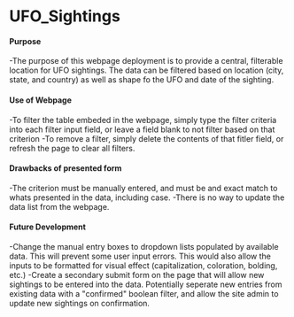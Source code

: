 # UFO_Sightings

#### Purpose
-The purpose of this webpage deployment is to provide a central, filterable location for UFO sightings. The data can be filtered based on location (city, state, and country) as well as shape fo the UFO and date of the sighting.

#### Use of Webpage
-To filter the table embeded in the webpage, simply type the filter criteria into each filter input field, or leave a field blank to not filter based on that criterion
-To remove a filter, simply delete the contents of that fitler field, or refresh the page to clear all filters.

#### Drawbacks of presented form
-The criterion must be manually entered, and must be and exact match to whats presented in the data, including case.
-There is no way to update the data list from the webpage.

#### Future Development
-Change the manual entry boxes to dropdown lists populated by available data. This will prevent some user input errors. This would also allow the inputs to be formatted for visual effect (capitalization, coloration, bolding, etc.)
-Create a secondary submit form on the page that will allow new sightings to be entered into the data. Potentially seperate new entries from existing data with a "confirmed" boolean filter, and allow the site admin to update new sightings on confirmation.
